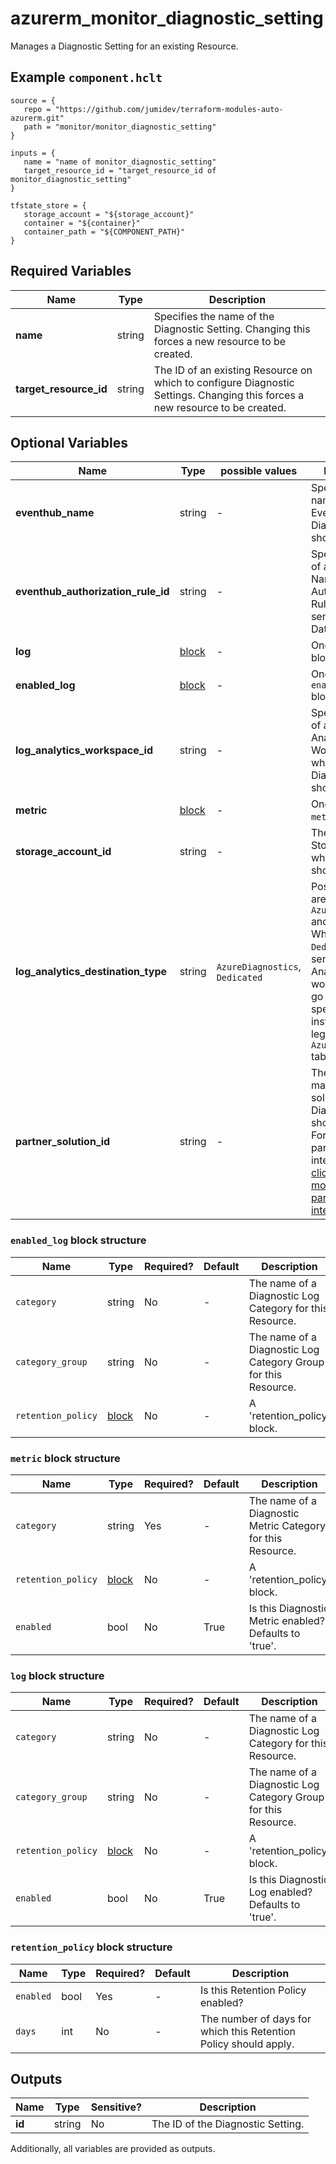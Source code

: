 # azurerm_monitor_diagnostic_setting

Manages a Diagnostic Setting for an existing Resource.

## Example `component.hclt`

```hcl
source = {
   repo = "https://github.com/jumidev/terraform-modules-auto-azurerm.git" 
   path = "monitor/monitor_diagnostic_setting" 
}

inputs = {
   name = "name of monitor_diagnostic_setting" 
   target_resource_id = "target_resource_id of monitor_diagnostic_setting" 
}

tfstate_store = {
   storage_account = "${storage_account}" 
   container = "${container}" 
   container_path = "${COMPONENT_PATH}" 
}

```

## Required Variables

| Name | Type |  Description |
| ---- | --------- |  ----------- |
| **name** | string |  Specifies the name of the Diagnostic Setting. Changing this forces a new resource to be created. | 
| **target_resource_id** | string |  The ID of an existing Resource on which to configure Diagnostic Settings. Changing this forces a new resource to be created. | 

## Optional Variables

| Name | Type |  possible values |  Description |
| ---- | --------- |  ----------- | ----------- |
| **eventhub_name** | string |  -  |  Specifies the name of the Event Hub where Diagnostics Data should be sent. | 
| **eventhub_authorization_rule_id** | string |  -  |  Specifies the ID of an Event Hub Namespace Authorization Rule used to send Diagnostics Data. | 
| **log** | [block](#log-block-structure) |  -  |  One or more `log` blocks. | 
| **enabled_log** | [block](#enabled_log-block-structure) |  -  |  One or more `enabled_log` blocks. | 
| **log_analytics_workspace_id** | string |  -  |  Specifies the ID of a Log Analytics Workspace where Diagnostics Data should be sent. | 
| **metric** | [block](#metric-block-structure) |  -  |  One or more `metric` blocks. | 
| **storage_account_id** | string |  -  |  The ID of the Storage Account where logs should be sent. | 
| **log_analytics_destination_type** | string |  `AzureDiagnostics`, `Dedicated`  |  Possible values are `AzureDiagnostics` and `Dedicated`. When set to `Dedicated`, logs sent to a Log Analytics workspace will go into resource specific tables, instead of the legacy `AzureDiagnostics` table. | 
| **partner_solution_id** | string |  -  |  The ID of the market partner solution where Diagnostics Data should be sent. For potential partner integrations, [click to learn more about partner integration](https://learn.microsoft.com/en-us/azure/partner-solutions/overview). | 

### `enabled_log` block structure

| Name | Type | Required? | Default | Description |
| ---- | ---- | --------- | ------- | ----------- |
| `category` | string | No | - | The name of a Diagnostic Log Category for this Resource. |
| `category_group` | string | No | - | The name of a Diagnostic Log Category Group for this Resource. |
| `retention_policy` | [block](#enabled_log-block-structure) | No | - | A 'retention_policy' block. |

### `metric` block structure

| Name | Type | Required? | Default | Description |
| ---- | ---- | --------- | ------- | ----------- |
| `category` | string | Yes | - | The name of a Diagnostic Metric Category for this Resource. |
| `retention_policy` | [block](#metric-block-structure) | No | - | A 'retention_policy' block. |
| `enabled` | bool | No | True | Is this Diagnostic Metric enabled? Defaults to 'true'. |

### `log` block structure

| Name | Type | Required? | Default | Description |
| ---- | ---- | --------- | ------- | ----------- |
| `category` | string | No | - | The name of a Diagnostic Log Category for this Resource. |
| `category_group` | string | No | - | The name of a Diagnostic Log Category Group for this Resource. |
| `retention_policy` | [block](#log-block-structure) | No | - | A 'retention_policy' block. |
| `enabled` | bool | No | True | Is this Diagnostic Log enabled? Defaults to 'true'. |

### `retention_policy` block structure

| Name | Type | Required? | Default | Description |
| ---- | ---- | --------- | ------- | ----------- |
| `enabled` | bool | Yes | - | Is this Retention Policy enabled? |
| `days` | int | No | - | The number of days for which this Retention Policy should apply. |



## Outputs

| Name | Type | Sensitive? | Description |
| ---- | ---- | --------- | --------- |
| **id** | string | No  | The ID of the Diagnostic Setting. | 

Additionally, all variables are provided as outputs.
